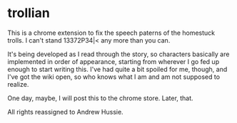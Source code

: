 trollian
========

This is a chrome extension to fix the speech paterns of the homestuck trolls. I can't stand 13372P34|< any more than you can.

It's being developed as I read through the story, so characters basically are implemented in order of appearance, starting from wherever I go fed up enough to start writing this. I've had quite a bit spoiled for me, though, and I've got the wiki open, so who knows what I am and am not supposed to realize.

One day, maybe, I will post this to the chrome store. Later, that.

All rights reassigned to Andrew Hussie.
